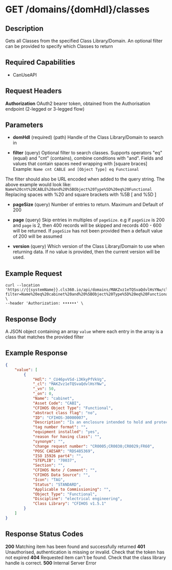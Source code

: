 # GET /domains/{domHdl}/classes

## Description
Gets all Classes from the specified Class Library/Domain. An optional filter can be provided to specify which Classes to return

## Required Capabilities
* CanUseAPI

## Request Headers

**Authorization** OAuth2 bearer token, obtained from the Authorisation endpoint (2-legged or 3-legged flow)

## Parameters
 * **domHdl** (required) (path) Handle of the Class Library/Domain to search in

 * **filter** (query) Optional filter to search classes. Supports operators "eq" (equal) and "cnt" (contains), combine conditions with "and". Fields and values that contain spaces need wrapping with [square braces]
    Example:
    `Name cnt CABLE and [Object Type] eq Functional`

The filter should also be URL encoded when added to the query string. The above example would look like:
    `Name%20cnt%20CABLE%20and%20%5BObject%20Type%5D%20eq%20Functional`
Replacing spaces with %20 and square brackets with %5B [ and %5D ]

* **pageSize** (query) Number of entries to return. Maximum and Default of 200

* **page** (query) Skip entries in multiples of `pageSize`. e.g if `pageSize` is 200 and `page` is 2, then 400 records will be skipped and records 400 - 600 will be returned. If `pageSize` has not been provided then a default value of 200 will be assumed

* **version** (query) Which version of the Class Library/Domain to use when returning data. If no value is provided, then the current version will be used.

## Example Request
```
curl --location 'https://{{systemName}}.cls360.io/api/domains/MAKZvz1eTQSvaQdvlHsYNw/classes?filter=Name%20eq%20cabinet%20and%20%5BObject%20Type%5D%20eq%20Functional' \
--header 'Authorization: ••••••' \
```

## Response Body
A JSON object containing an array `value` where each entry in the array is a class that matches the provided filter

## Example Response
```JSON
{
    "value": [
        {
            "Hdl": "_CU46pvVSd-i3KkyPfVkVg",
            "_cl": "MAKZvz1eTQSvaQdvlHsYNw",
            "_vn": 50,
            "_on": 0,
            "Name": "cabinet",
            "Asset Code": "CABI",
            "CFIHOS Object Type": "Functional",
            "abstract class flag": "no",
            "ID": "CFIHOS-30000007",
            "Description": "Is an enclosure intended to hold and protect electrical components.",
            "tag number format": "",
            "equipment installed": "yes",
            "reason for having class": "",
            "synonym": "",
            "change request number": "CR0005;CR0030;CR0029;FR60",
            "POSC CAESAR": "RDS485369",
            "ISO 15926 part4": "",
            "STEPLIB": "70037",
            "Section": "",
            "CFIHOS Note / Comment": "",
            "CFIHOS Data Source": "",
            "Icon": "TAG",
            "Status": "STANDARD",
            "Applicable to Commissioning": "",
            "Object Type": "Functional",
            "Discipline": "electrical engineering",
            "Class Library": "CFIHOS v1.5.1"
        }
    ]
}
```

## Response Status Codes
**200** Matching item has been found and successfully returned
**401** Unauthorised, authentication is missing or invalid. Check that the token has not expired
**404** Requested item can't be found. Check that the class library handle is correct.
**500** Internal Server Error


